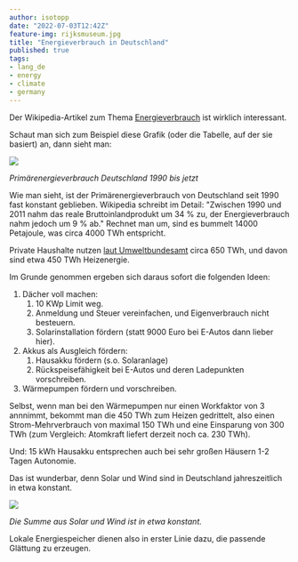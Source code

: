 ```yaml
---
author: isotopp
date: "2022-07-03T12:42Z"
feature-img: rijksmuseum.jpg
title: "Energieverbrauch in Deutschland"
published: true
tags:
- lang_de
- energy
- climate
- germany
---
```


Der Wikipedia-Artikel zum Thema [Energieverbrauch](https://de.wikipedia.org/wiki/Energieverbrauch#Energieverbrauch_in_Deutschland) ist wirklich interessant.

Schaut man sich zum Beispiel diese Grafik (oder die Tabelle, auf der sie basiert) an, dann sieht man:

![](https://blog.koehntopp.info/uploads/2022/07/germany-primary-energy.png)

*Primärenergieverbrauch Deutschland 1990 bis jetzt*

Wie man sieht, ist der Primärenergieverbrauch von Deutschland seit 1990 fast konstant geblieben.
Wikipedia schreibt im Detail: "Zwischen 1990 und 2011 nahm das reale Bruttoinlandprodukt um 34 % zu, der Energieverbrauch nahm jedoch um 9 % ab."
Rechnet man um, sind es bummelt 14000 Petajoule, was circa 4000 TWh entspricht.

Private Haushalte nutzen [laut Umweltbundesamt](https://www.umweltbundesamt.de/daten/private-haushalte-konsum/wohnen/energieverbrauch-privater-haushalte#hochster-anteil-am-energieverbrauch-zum-heizen) circa 650 TWh, und davon sind etwa 450 TWh Heizenergie.

Im Grunde genommen ergeben sich daraus sofort die folgenden Ideen:

1. Dächer voll machen:
   1. 10 KWp Limit weg.
   2. Anmeldung und Steuer vereinfachen, und Eigenverbrauch nicht besteuern.
   3. Solarinstallation fördern (statt 9000 Euro bei E-Autos dann lieber hier).
2. Akkus als Ausgleich fördern:
   1. Hausakku fördern (s.o. Solaranlage)
   2. Rückspeisefähigkeit bei E-Autos und deren Ladepunkten vorschreiben.
3. Wärmepumpen fördern und vorschreiben.

Selbst, wenn man bei den Wärmepumpen nur einen Workfaktor von 3 annnimmt, bekommt man die 450 TWh zum Heizen gedrittelt, also einen Strom-Mehrverbrauch von maximal 150 TWh und eine Einsparung von 300 TWh (zum Vergleich: Atomkraft liefert derzeit noch ca. 230 TWh).

Und: 15 kWh Hausakku entsprechen auch bei sehr großen Häusern 1-2 Tagen Autonomie.

Das ist wunderbar, denn Solar und Wind sind in Deutschland jahreszeitlich in etwa konstant.

![](https://blog.koehntopp.info/uploads/2022/07/germany-solar-und-wind.jpg)

*Die Summe aus Solar und Wind ist in etwa konstant.*

Lokale Energiespeicher dienen also in erster Linie dazu, die passende Glättung zu erzeugen.
